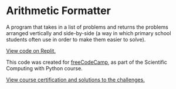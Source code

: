# Arithmetic Formatter

A program that takes in a list of problems and returns the problems arranged vertically and side-by-side (a way in which primary school students often use in order to make them easier to solve).

[View code on Replit.](https://replit.com/@SA907/FCC-Arithmetic-Formatter#arithmetic_arranger.py)

This code was created for [freeCodeCamp](https://www.freecodecamp.org/), as part of the Scientific Computing with Python course.

[View course certification and solutions to the challenges.](https://www.freecodecamp.org/certification/SA9102/scientific-computing-with-python-v7)
